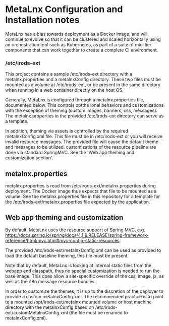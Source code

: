 # MetaLnx Configuration and Installation notes

MetaLnx has a bias towards deployment as a Docker image, and will continue to evolve so that it can be clustered
and scaled horizontally using an orchestration tool such as Kubernetes, as
part of a suite of mid-tier components that can work together to create a complete CI environment.

### /etc/irods-ext

This project contains a sample /etc/irods-ext directory with a metalnx.properties and a metalnxConfig directory.
These two files must be mounted as a volume at /etc/irods-ext, or be present in the same directory when running
in a web container directly on the host OS.

Generally, MetaLnx is configured through a metalnx.properties file, documented below. This controls optthe ional behaviors
and customizations with the exception of theming (custom images, banners, css, messages). The metalnx.properties
in the provided /etc/irods-ext directory can serve as a template.

In addition, theming via assets is controlled by the required metalnxConfig.xml file. This file must be in /etc/irods-ext or
you will receive invalid resource messages. The provided file will cause the default theme and messages to be utilized. customizations
of the resource pipeline are done via standard SpringMVC.  See the 'Web app theming and customization section'.

## metalnx.properties

metalnx.properties is read from /etc/irods-ext/metalnx.properties during deployment. The Docker
image thus expects that file to be mounted as a volume.  See the metalnx.properties file in this
repository for a template for the /etc/irods-ext/metalnx.properties file expected by the application.

## Web app theming and customization

By default, MetaLnx uses the resource support of Spring MVC, e.g. https://docs.spring.io/spring/docs/4.1.9.RELEASE/spring-framework-reference/html/mvc.html#mvc-config-static-resources.

The provided /etc/irods-ext/metalnxConfig.xml can be used as provided to load the default baseline theming, this file must be present.

Note that by default, MetaLnx is looking at internal static files from the webapp and classpath, thus no
special customization is needed to run the base image. This does allow a site-specific override
of the css, image, js, as well as the i18n message resource bundles.

In order to customize the themes, it is up to the discretion of the deployer to provide a custom metalnxConfig.xml. The recommended practice is to point to a mounted /opt/irods-ext/metalnx mounted volume or host machine directory with the metalnxConfig based on
/etc/irods-ext/customMetalnxConfig.xml (the file must be renamed to metalnxConfig.xml).  
